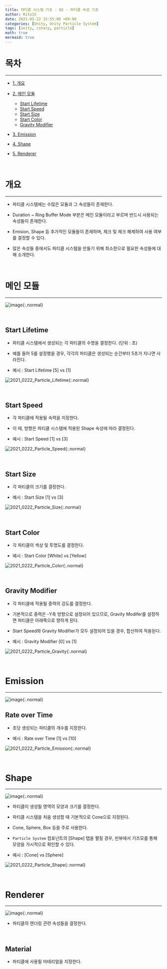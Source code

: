```yaml
---
title: 파티클 시스템 기초 - 02 - 파티클 속성 기초
author: Rito15
date: 2021-02-22 15:55:00 +09:00
categories: [Unity, Unity Particle System]
tags: [unity, csharp, particle]
math: true
mermaid: true
---
```


# 목차
---

- [1. 개요](#개요)

- [2. 메인 모듈](#메인-모듈)
  - [Start Lifetime](#start-lifetime)
  - [Start Speed](#start-speed)
  - [Start Size](#start-size)
  - [Start Color](#start-color)
  - [Gravity Modifier](#gravity-modifier)

- [3. Emission](#emission)

- [4. Shape](#shape)

- [5. Renderer](#renderer)


<br>

# 개요
---

- 파티클 시스템에는 수많은 모듈과 그 속성들이 존재한다.

- Duration ~ Ring Buffer Mode 부분은 메인 모듈이라고 부르며 반드시 사용되는 속성들이 존재한다.

- Emision, Shape 등 추가적인 모듈들이 존재하며, 체크 및 체크 해제하여 사용 여부를 결정할 수 있다.

- 많은 속성들 중에서도 파티클 시스템을 만들기 위해 최소한으로 필요한 속성들에 대해 소개한다.

<br>

# 메인 모듈
---

![image](https://user-images.githubusercontent.com/42164422/108676183-2fbea980-752b-11eb-9924-4165131923ea.png){:.normal}

<br>

## Start Lifetime

- 파티클 시스템에서 생성되는 각 파티클의 수명을 결정한다. (단위 : 초)

- 예를 들어 5를 설정했을 경우, 각각의 파티클은 생성되는 순간부터 5초가 지나면 사라진다.

- 예시 : Start Lifetime [5] vs [1]

![2021_0222_Particle_Lifetime](https://user-images.githubusercontent.com/42164422/108677492-1dde0600-752d-11eb-85b0-6145f0d58850.gif){:.normal}

<br>

## Start Speed

- 각 파티클에 적용될 속력을 지정한다.

- 이 때, 방향은 파티클 시스템에 적용된 Shape 속성에 따라 결정된다.

- 예시 : Start Speed [1] vs [3]

![2021_0222_Particle_Speed](https://user-images.githubusercontent.com/42164422/108677497-21718d00-752d-11eb-8549-05a52f66ed04.gif){:.normal}

<br>

## Start Size

- 각 파티클의 크기를 결정한다.

- 예시 : Start Size [1] vs [3]

![2021_0222_Particle_Size](https://user-images.githubusercontent.com/42164422/108677505-23d3e700-752d-11eb-89b0-2e9d3769428a.gif){:.normal}

<br>

## Start Color

- 각 파티클의 색상 및 투명도를 결정한다.

- 예시 : Start Color [White] vs [Yellow]

![2021_0222_Particle_Color](https://user-images.githubusercontent.com/42164422/108677512-25051400-752d-11eb-8325-e9b386683277.gif){:.normal}

<br>

## Gravity Modifier

- 각 파티클에 적용될 중력의 강도를 결정한다.

- 기본적으로 중력은 -Y축 방향으로 설정되어 있으므로, Gravity Modifer를 설정하면 파티클은 아래쪽으로 향하게 된다.

- Start Speed와 Gravity Modifier가 모두 설정되어 있을 경우, 합산하여 적용된다.

- 예시 : Gravity Modifier [0] vs [1]

![2021_0222_Particle_Gravity](https://user-images.githubusercontent.com/42164422/108677519-26364100-752d-11eb-9707-f356cb25b57a.gif){:.normal}

<br>

# Emission
---

![image](https://user-images.githubusercontent.com/42164422/108676859-3863af80-752c-11eb-9b03-4bd3479deaf9.png){:.normal}

## Rate over Time

- 초당 생성되는 파티클의 개수를 지정한다.

- 예시 : Rate over Time [1] vs [10]

![2021_0222_Particle_Emission](https://user-images.githubusercontent.com/42164422/108677525-28000480-752d-11eb-9902-265637250d61.gif){:.normal}

<br>

# Shape
---

![image](https://user-images.githubusercontent.com/42164422/108678485-7cf04a80-752e-11eb-96da-e9ec61a13cbe.png){:.normal}

- 파티클이 생성될 영역의 모양과 크기를 결정한다.

- 파티클 시스템을 처음 생성할 때 기본적으로 Cone으로 지정된다.

- Cone, Sphere, Box 등을 주로 사용한다.

- `Particle System` 컴포넌트의 [Shape] 탭을 펼칠 경우, 씬뷰에서 기즈모를 통해 모양을 가시적으로 확인할 수 있다.

- 예시 : [Cone] vs [Sphere]

![2021_0222_Particle_Shape](https://user-images.githubusercontent.com/42164422/108678281-3d296300-752e-11eb-9a42-ec6bbbb04f28.gif){:.normal}

<br>

# Renderer
---

![image](https://user-images.githubusercontent.com/42164422/108679844-74990f00-7530-11eb-93a1-0a8ab8ac565f.png){:.normal}

- 파티클의 렌더링 관련 속성들을 결정한다.

<br>

## Material

- 파티클에 사용될 마테리얼을 지정한다.

